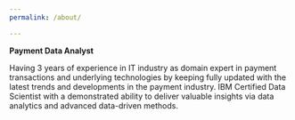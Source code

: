 ```yaml
---
permalink: /about/

---
```

**Payment Data Analyst** 


Having 3 years of experience in IT industry as domain expert in payment transactions and underlying technologies by keeping fully updated with the 
latest trends and developments in the payment industry. IBM Certified Data Scientist with a demonstrated ability to deliver valuable insights via 
data analytics and advanced data-driven methods.

